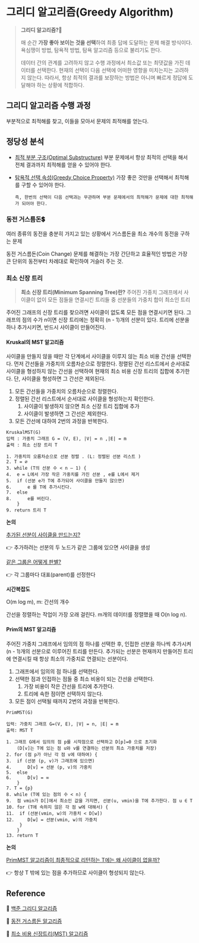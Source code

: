 # 그리디 알고리즘(Greedy Algorithm)
> **그리디 알고리즘?🤑**
>
> 매 순간 **가장 좋아 보이는 것을 선택**하여 최종 답에 도달하는 문제 해결 방식이다. 욕심쟁이 방법, 탐욕적 방법, 탐욕 알고리즘 등으로 불리기도 한다. 
>
> 데이터 간의 관계를 고려하지 않고 수행 과정에서 최소값 또는  최댓값을 가진 데이터를 선택한다. 현재의 선택이 다음 선택에 어떠한 영향을 미치는지는 고려하지 않는다. 따라서, 항상 최적의 결과를 보장하는 방법은 아니며 빠르게 정답에 도달해야 하는 상황에 적합하다. 

## 그리디 알고리즘 수행 과정
부분적으로 최적해를 찾고, 이들을 모아서 문제의 최적해를 얻는다.

## 정당성 분석
- <u>최적 부분 구조(Optimal Substructure)</u>
부분 문제에서 항상 최적의 선택을 해서 전체 결과까지 최적해를 얻을 수 있어야 한다.
  
- <u>탐욕적 선택 속성(Greedy Choice Property)</u>
  가장 좋은 것만을 선택해서 최적해를 구할 수 있어야 한다. 
  
  `즉, 한번의 선택이 다음 선택과는 무관하며 부분 문제에서의 최적해가 문제에 대한 최적해가 되어야 한다.`

### 동전 거스름돈💲
여러 종류의 동전을 충분히 가지고 있는 상황에서 거스름돈을 최소 개수의 동전을 구하는 문제

동전 거스름돈(Coin Change) 문제를 해결하는 가장 간단하고 효율적인 방법은 가장 큰 단위의 동전부터 차례대로 확인하여 거슬러 주는 것.

### 최소 신장 트리
> **최소 신장 트리(Minimum Spanning Tree)란?** 주어진 가중치 그래프에서 사이클이 없이 모든 점들을 연결시킨 트리들 중 선분들의 가중치 합이 최소인 트리

주어진 그래프의 신장 트리를 찾으려면 사이클이 없도록 모든 점을 연결시키면 된다. 그래프의 점의 수가 n이면 신장 트리에는 정확히 (n - 1)개의 선분이 있다. 트리에 선분을 하나 추가시키면, 반드시 사이클이 만들어진다.

#### Kruskal의 MST 알고리즘
사이클을 만들지 않을 때만 각 단계에서 사이클을 이루지 않는 최소 비용 간선을 선택한다.
먼저 간선들을 가중치의 오름차순으로 정렬한다. 정렬된 간선 리스트에서 순서대로 사이클을 형성하지 않는 간선을 선택하여 현재의 최소 비용 신장 트리의 집합에 추가한다. 단, 사이클을 형성하면 그 간선은 제외된다.



1. 모든 간선들을 가중치의 오름차순으로 정렬한다.
2. 정렬된 간선 리스트에서 순서대로 사이클을 형성하는지 확인한다.
   1. 사이클이 발생하지 않으면 최소 신장 트리 집합에 추가
   2. 사이클이 발생하면 그 간선은 제외한다.
3. 모든 간선에 대하여 2번의 과정을 반복한다.

```
KruskalMST(G)
입력 : 가중치 그래프 G = (V, E), |V| = n ,|E| = m
출력 : 최소 신장 트리 T

1. 가중치의 오름차순으로 선분 정렬 . (L: 정렬된 선분 리스트 )
2. T = ∅
3. while (T의 선분 수 < n – 1) {
4. 	e = L에서 가장 작은 가중치를 가진 선분 , e를 L에서 제거
5. 	if (선분 e가 T에 추가되어 사이클을 만들지 않으면)
6. 		e 를 T에 추가시킨다.
7. 	else
8. 		e를 버린다.
	}
9. return 트리 T
```

**논의**

<u>추가된 선분이 사이클을 만드는지?</u> 

👉 추가하려는 선분의 두 노드가 같은 그룹에 있으면 사이클을 생성

<u>같은 그룹은 어떻게 판별?</u>

👉 각 그룹마다 대표(parent)를 선정한다



**시간복잡도**

O(m log m),  m: 간선의 개수

간선을 정렬하는 작업이 가장 오래 걸린다. m개의 데이터를 정렬했을 때 O(n log n).



#### Prim의 MST 알고리즘

주어진 가중치 그래프에서 임의의 점 하나를 선택한 후, 인접한 선분을 하나씩 추가시켜 (n - 1)개의 선분으로 이루어진 트리를 만든다. 추가되는 선분은 현재까지 만들어진 트리에 연결시킬 때 항상 최소의 가중치로 연결되는 선분이다.



1. 그래프에서 임의의 점 하나를 선택한다.
2. 선택한 점과 인접하는 점들 중 최소 비용이 되는 간선을 선택한다.
   1. 가장 비용이 작은 간선을 트리에 추가한다.
   2. 트리에 속한 점이면 선택하지 않는다.
3. 모든 점이 선택될 때까지 2번의 과정을 반복한다.

```
PrimMST(G)

입력: 가중치 그래프 G=(V, E), |V| = n, |E| = m
출력: MST T
	
1. 그래프 G에서 임의의 점 p를 시작점으로 선택하고 D[p]=0 으로 초기화
	(D[v]는 T에 있는 점 u와 v를 연결하는 선분의 최소 가중치를 저장)
2. for (점 p가 아닌 각 점 v에 대하여) {
3.	if (선분 (p, v)가 그래프에 있으면)
4.		D[v] = 선분 (p, v)의 가중치
5.	else
6.		D[v] = ∞
	}
7. T = {p}
8. while (T에 있는 점의 수 < n) {
9.	점 vmin가 D[]에서 최소인 값을 가지면, 선분(u, vmin)을 T에 추가한다. 점 u ∈ T
10. for (T에 속하지 않은 각 점 w에 대해서) {
11.  if (선분(vmin, w)의 가중치 < D[w])
12.		D[w] = 선분(vmin, w)의 가중치
	 }
	}
13. return T
```

**논의**

<u>PrimMST 알고리즘이 최종적으로 리턴하는 T에는 왜 사이클이 없을까?</u>

👉 항상 T 밖에 있는 점을 추가하므로 사이클이 형성되지 않는다.



## Reference

📗 [백준 그리디 알고리즘](https://www.acmicpc.net/problemset?sort=ac_desc&algo=33)

📗 [동전 거스름돈 알고리즘](https://jackpot53.tistory.com/106)

📗 [최소 비용 신장트리(MST) 알고리즘](https://hibee.tistory.com/30)